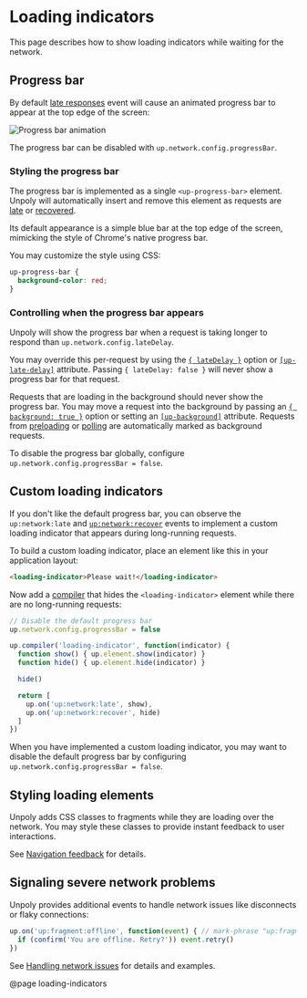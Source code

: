 Loading indicators
==================

This page describes how to show loading indicators while waiting for the network.


Progress bar
------------

By default [late responses](/up:network:late) event will cause an animated
progress bar to appear at the top edge of the screen:

![Progress bar animation](images/progress-bar.gif)

The progress bar can be disabled with `up.network.config.progressBar`.


### Styling the progress bar

The progress bar is implemented as a single `<up-progress-bar>` element.
Unpoly will automatically insert and remove this element as requests
are [late](/up:network:late) or [recovered](up:network:recover).

Its default appearance is a simple blue bar at the top edge of the screen,
mimicking the style of Chrome's native progress bar.

You may customize the style using CSS:

```css
up-progress-bar {
  background-color: red;
}
```


### Controlling when the progress bar appears

Unpoly will show the progress bar when a request is taking longer to respond
than `up.network.config.lateDelay`.

You may override this per-request by using the [`{ lateDelay }`](/up.render#options.lateDelay)
option or [`[up-late-delay]`](/up-follow#up-late-delay) attribute. Passing `{ lateDelay: false }` will
never show a progress bar for that request.

Requests that are loading in the background should never show the progress bar. 
You may move a request into the background by passing an [`{ background: true }`](/up.render#options.background) option
or setting an [`[up-background]`](/up-follow#up-background) attribute.  Requests from [preloading](/preloading) or [polling](/up-poll) are automatically
marked as background requests.

To disable the progress bar globally, configure `up.network.config.progressBar = false`.


Custom loading indicators
-------------------------

If you don't like the default progress bar, you can observe the `up:network:late`
and [`up:network:recover`](/up:network:recover) events to implement a custom
loading indicator that appears during long-running requests.

To build a custom loading indicator, place an element like this in your application layout:

```html
<loading-indicator>Please wait!</loading-indicator>
```

Now add a [compiler](/up.compiler) that hides the `<loading-indicator>` element
while there are no long-running requests:

```js
// Disable the default progress bar
up.network.config.progressBar = false

up.compiler('loading-indicator', function(indicator) {
  function show() { up.element.show(indicator) }
  function hide() { up.element.hide(indicator) }

  hide()

  return [
    up.on('up:network:late', show),
    up.on('up:network:recover', hide)
  ]
})
```

When you have implemented a custom loading indicator, you may want to disable the default progress bar
by configuring `up.network.config.progressBar = false`.



Styling loading elements
------------------------

Unpoly adds CSS classes to fragments while they are loading over the network.
You may style these classes to provide instant feedback to user interactions.

See [Navigation feedback](/up.feedback) for details.


Signaling severe network problems
----------------------------------

Unpoly provides additional events to handle network issues like disconnects or flaky connections:

```js
up.on('up:fragment:offline', function(event) { // mark-phrase "up:fragment:offline"
  if (confirm('You are offline. Retry?')) event.retry()
})
```

See [Handling network issues](/network-issues) for details and examples.


@page loading-indicators
